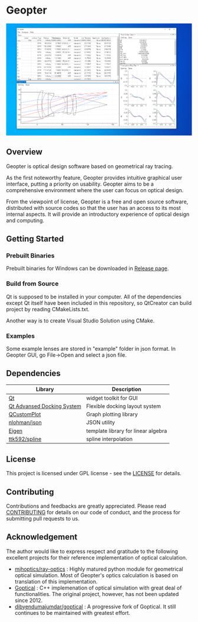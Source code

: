 # Geopter

![demo](images/Geopter_demo_windows.png)
## Overview
Geopter is optical design software based on geometrical ray tracing.

As the first noteworthy feature, Geopter provides intuitive graphical user interface, putting a priority on usability.  Geopter aims to be a comprehensive environment where the user can focus on optical design. 

From the viewpoint of license, Geopter is a free and open source software, distributed with source codes so that the user has an access to its most internal aspects. It will provide an introductory experience of optical design and computing.

## Getting Started
### Prebuilt Binaries
Prebuilt binaries for Windows can be downloaded in [Release page](https://github.com/heterophyllus/Geopter/releases/latest).

### Build from Source
Qt is supposed to be installed in your computer.
All of the dependencies except Qt itself have been included in this repository, so QtCreator can build project by reading CMakeLists.txt.

Another way is to create Visual Studio Solution using CMake.


### Examples
Some example lenses are stored in "example" folder in json format.  In Geopter GUI, go File->Open and select a json file.

## Dependencies

|Library|Description|
|---|---|
|[Qt](https://www.qt.io)|widget toolkit for GUI|
|[Qt Advansed Docking System](https://github.com/githubuser0xFFFF/Qt-Advanced-Docking-System)|Flexible docking layout system|
|[QCustomPlot](https://www.qcustomplot.com)|Graph plotting library |
|[nlohman/json](https://github.com/nlohmann/json)|JSON utility|
|[Eigen](https://eigen.tuxfamily.org/index.php?title=Main_Page)|template library for linear algebra|
|[ttk592/spline](https://github.com/ttk592/spline)|spline interpolation|

## License
This project is licensed under GPL license - see the [LICENSE](LICENSE.md) for details.


## Contributing
Contributions and feedbacks are greatly appreciated.
Please read [CONTRIBUTING](CONTRIBUTING.md) for details on our code of conduct, and the process for submitting pull requests to us.

## Acknowledgement
The author would like to express respect and gratitude to the following excellent projects for their reference implementation of optical calculation.

- [mjhoptics/ray-optics](https://github.com/mjhoptics/ray-optics) : Highly matured python module for geometrical optical simulation.  Most of Geopter's optics calculation is based on translation of this implementation.
- [Goptical](https://www.gnu.org/software/goptical/) : C++ implemenation of optical simulation with great deal of functionalities. The original project, however, has not been updated since 2012.
- [dibyendumajumdar/goptical](https://github.com/dibyendumajumdar/goptical) : A progressive fork of Goptical.  It still continues to be maintained with greatest effort.

